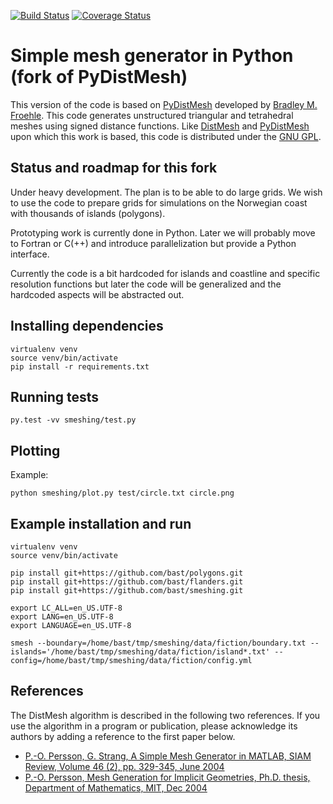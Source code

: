 [![Build Status](https://travis-ci.org/bast/smeshing.svg?branch=master)](https://travis-ci.org/bast/smeshing/builds)
[![Coverage Status](https://coveralls.io/repos/github/bast/smeshing/badge.svg?branch=master)](https://coveralls.io/github/bast/smeshing?branch=master)


# Simple mesh generator in Python (fork of PyDistMesh)

This version of the code is based on
[PyDistMesh](https://github.com/bfroehle/pydistmesh) developed by [Bradley M.
Froehle](https://github.com/bfroehle).
This code generates unstructured triangular and tetrahedral meshes using signed
distance functions.
Like [DistMesh](http://persson.berkeley.edu/distmesh/) and
[PyDistMesh](https://github.com/bfroehle/pydistmesh) upon which this work is
based, this code is distributed under the [GNU GPL](../master/LICENSE).


## Status and roadmap for this fork

Under heavy development. The plan is to be able to do large grids. We wish to
use the code to prepare grids for simulations on the Norwegian coast with
thousands of islands (polygons).

Prototyping work is currently done in Python. Later we will probably move to
Fortran or C(++) and introduce parallelization but provide a Python interface.

Currently the code is a bit hardcoded for islands and coastline and specific
resolution functions but later the code will be generalized and the hardcoded
aspects will be abstracted out.


## Installing dependencies

```
virtualenv venv
source venv/bin/activate
pip install -r requirements.txt
```


## Running tests

```
py.test -vv smeshing/test.py
```


## Plotting

Example:
```
python smeshing/plot.py test/circle.txt circle.png
```


## Example installation and run

```
virtualenv venv
source venv/bin/activate

pip install git+https://github.com/bast/polygons.git
pip install git+https://github.com/bast/flanders.git
pip install git+https://github.com/bast/smeshing.git

export LC_ALL=en_US.UTF-8
export LANG=en_US.UTF-8
export LANGUAGE=en_US.UTF-8

smesh --boundary=/home/bast/tmp/smeshing/data/fiction/boundary.txt --islands='/home/bast/tmp/smeshing/data/fiction/island*.txt' --config=/home/bast/tmp/smeshing/data/fiction/config.yml
```


## References

The DistMesh algorithm is described in the following two references.
If you use the algorithm in a program or publication, please
acknowledge its authors by adding a reference to the first paper
below.

- [P.-O. Persson, G. Strang, A Simple Mesh Generator in MATLAB, SIAM Review, Volume 46 (2), pp. 329-345, June 2004](http://persson.berkeley.edu/distmesh/persson04mesh.pdf)
- [P.-O. Persson, Mesh Generation for Implicit Geometries, Ph.D. thesis, Department of Mathematics, MIT, Dec 2004](http://persson.berkeley.edu/thesis/persson-thesis-color.pdf)
